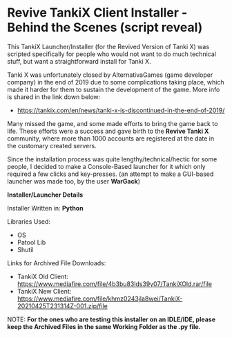 # Revive TankiX Client Installer - Behind the Scenes (script reveal)

This TankiX Launcher/Installer (for the Revived Version of Tanki X) was scripted specifically for people who would not want to do much technical stuff, but want a straightforward install for Tanki X.

Tanki X was unfortunately closed by AlternativaGames (game developer company) in the end of 2019 due to some complications taking place, which made it harder for them to sustain the development of the game. More info is shared in the link down below:
- https://tankix.com/en/news/tanki-x-is-discontinued-in-the-end-of-2019/

Many missed the game, and some made efforts to bring the game back to life. These efforts were a success and gave birth to the **Revive Tanki X** community, where more than 1000 accounts are registered at the date in the customary created servers.

Since the installation process was quite lengthy/technical/hectic for some people, I decided to make a Console-Based launcher for it which only required a few clicks and key-presses. (an attempt to make a GUI-based launcher was made too, by the user **WarGack**)

**Installer/Launcher Details**

Installer Written in: **Python**

Libraries Used:
- OS
- Patool Lib
- Shutil

Links for Archived File Downloads:
- TankiX Old Client: https://www.mediafire.com/file/4b3bu83lds39y07/TankiXOld.rar/file
- TankiX New Client: https://www.mediafire.com/file/khmz0243jla8wei/TankiX-20210425T231314Z-001.zip/file

NOTE: **For the ones who are testing this installer on an IDLE/IDE, please keep the Archived Files in the same Working Folder as the .py file.**

